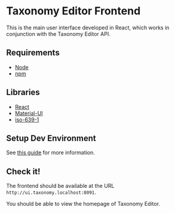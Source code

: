 # Taxonomy Editor Frontend

This is the main user interface developed in React, which works in conjunction with the Taxonomy Editor API.

## Requirements

- [Node](https://nodejs.org/en/)
- [npm](https://www.npmjs.com/)

## Libraries

- [React](https://reactjs.org/)
- [Material-UI](https://mui.com/)
- [iso-639-1](https://www.npmjs.com/package/iso-639-1)

## Setup Dev Environment

See [this guide](../doc/introduction/setup-dev.md) for more information.

## Check it!

The frontend should be available at the URL `http://ui.taxonomy.localhost:8091`.

You should be able to view the homepage of Taxonomy Editor.
